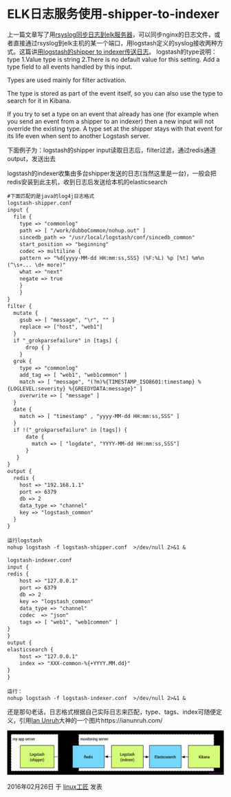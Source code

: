 # ELK日志服务使用-shipper-to-indexer

上一篇文章写了用[rsyslog同步日志到elk服务器](http://bbotte.com/logs-service/use-elk-processing-logs-use-rsyslog-transmission-logs/)，可以同步nginx的日志文件，或者直接通过rsyslog到elk主机的某一个端口，用logstash定义的syslog接收两种方式。这篇讲[用logstash的shipper to indexer传送日志](http://bbotte.com/logs-service/use-elk-processing-logs-logstsh-shipper-to-indexer/)。
logstash的type说明：
type
1.Value type is string
2.There is no default value for this setting.
Add a type field to all events handled by this input.

Types are used mainly for filter activation.

The type is stored as part of the event itself, so you can also use the type to search for it in Kibana.

If you try to set a type on an event that already has one (for example when you send an event from a shipper to an indexer) then a new input will not override the existing type. A type set at the shipper stays with that event for its life even when sent to another Logstash server.

下面例子为：logstash的shipper  input读取日志后，filter过滤，通过redis通道output，发送出去

logstash的indexer收集由多台shipper发送的日志(当然这里是一台)，一般会把redis安装到此主机，收到日志后发送给本机的elasticsearch

```
#下面匹配的是java的log4j日志格式
logstash-shipper.conf   
input {
  file {
    type => "commonlog"
    path => [ "/work/dubboCommon/nohup.out" ]
    sincedb_path => "/usr/local/logstash/conf/sincedb_common"
    start_position => "beginning"
    codec => multiline {
    pattern => "%d{yyyy-MM-dd HH:mm:ss,SSS} (%F:%L) %p [%t] %m%n (^\s+... \d+ more)"
    what => "next"
    negate => true
    }
    }
}
filter {
  mutate {
    gsub => [ "message", "\r", "" ]
    replace => ["host", "web1"]
  }
  if "_grokparsefailure" in [tags] {
      drop { }
    }
  grok {
    type => "commonlog"
    add_tag => [ "web1", "web1common" ]
    match => [ "message", "(?m)%{TIMESTAMP_ISO8601:timestamp} %{LOGLEVEL:severity} %{GREEDYDATA:message}" ]
    overwrite => [ "message" ]
  }
  date {
    match => [ "timestamp" , "yyyy-MM-dd HH:mm:ss,SSS" ]
  }
  if !("_grokparsefailure" in [tags]) {
      date {
        match => [ "logdate", "YYYY-MM-dd HH:mm:ss,SSS"]
      }
   }
}
output {
  redis {
    host => "192.168.1.1" 
    port => 6379  
    db => 2
    data_type => "channel"
    key => "logstash_common"
  }
}
 
运行logstash
nohup logstash -f logstash-shipper.conf  >/dev/null 2>&1 &
```

```
logstash-indexer.conf
input {
redis {
    host => "127.0.0.1"
    port => 6379
    db => 2
    key => "logstash_common"
    data_type => "channel"
    codec  => "json"
    tags => [ "web1", "web1common" ]
}
}
output {
elasticsearch {
    host => "127.0.0.1"
    index => "XXX-common-%{+YYYY.MM.dd}"
}
}
 
运行：
nohup logstash -f logstash-indexer.conf  >/dev/null 2>&1 &
```

还是那句老话，日志格式根据自己实际日志来匹配，type、tags、index可随便定义，引用[Ian Unruh](https://ianunruh.com/)大神的一个图片https://ianunruh.com/

![ELK日志服务使用-shipper-to-indexer - 第1张  | linux工匠|关注运维自动化|Python开发|linux高可用集群|数据库维护|性能提优|系统架构](../images/2016/02/8iyv9g1.png)

2016年02月26日 于 [linux工匠](http://www.bbotte.com/) 发表